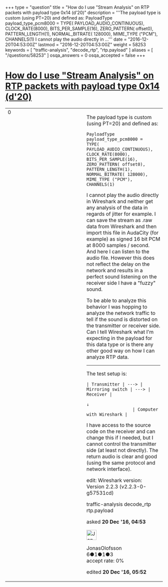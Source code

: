 +++
type = "question"
title = "How do I use &quot;Stream Analysis&quot; on RTP packets with payload type 0x14 (d&#x27;20)"
description = '''The payload type is custom (using PT=20) and defined as: PayloadType payload_type_pcm8000 = TYPE( PAYLOAD_AUDIO_CONTINUOUS), CLOCK_RATE(8000), BITS_PER_SAMPLE(16), ZERO_PATTERN( offset0), PATTERN_LENGTH(1), NORMAL_BITRATE( 128000), MIME_TYPE (&quot;PCM&quot;), CHANNELS(1)  I cannot play the audio directly in ...'''
date = "2016-12-20T04:53:00Z"
lastmod = "2016-12-20T04:53:00Z"
weight = 58253
keywords = [ "traffic-analysis", "decode_rtp", "rtp.payload" ]
aliases = [ "/questions/58253" ]
osqa_answers = 0
osqa_accepted = false
+++

<div class="headNormal">

# [How do I use "Stream Analysis" on RTP packets with payload type 0x14 (d'20)](/questions/58253/how-do-i-use-stream-analysis-on-rtp-packets-with-payload-type-0x14-d20)

</div>

<div id="main-body">

<div id="askform">

<table id="question-table" style="width:100%;"><colgroup><col style="width: 50%" /><col style="width: 50%" /></colgroup><tbody><tr class="odd"><td style="width: 30px; vertical-align: top"><div class="vote-buttons"><span id="post-58253-upvote" class="ajax-command post-vote up" rel="nofollow" title="I like this post (click again to cancel)"> </span><div id="post-58253-score" class="post-score" title="current number of votes">0</div><span id="post-58253-downvote" class="ajax-command post-vote down" rel="nofollow" title="I dont like this post (click again to cancel)"> </span> <span id="favorite-mark" class="ajax-command favorite-mark" rel="nofollow" title="mark/unmark this question as favorite (click again to cancel)"> </span><div id="favorite-count" class="favorite-count"></div></div></td><td><div id="item-right"><div class="question-body"><p>The payload type is custom (using PT=20) and defined as:</p><pre><code>PayloadType payload_type_pcm8000 =
TYPE( PAYLOAD_AUDIO_CONTINUOUS),
CLOCK_RATE(8000),
BITS_PER_SAMPLE(16),
ZERO_PATTERN( offset0),
PATTERN_LENGTH(1),
NORMAL_BITRATE( 128000),
MIME_TYPE (&quot;PCM&quot;),
CHANNELS(1)</code></pre><p>I cannot play the audio directly in Wireshark and neither get any analysis of the data in regards of jitter for example. I can save the stream as .raw data from Wireshark and then import this file in AudaCity (for example) as signed 16 bit PCM at 8000 samples / second. And here I can listen to the audio file. However this does not reflect the delay on the network and results in a perfect sound listening on the receiver side I have a "fuzzy" sound.</p><p>To be able to analyze this behavior I was hopping to analyze the network traffic to tell if the sound is distorted on the transmitter or receiver side. Can I tell Wireshark what I'm expecting in the payload for this data type or is there any other good way on how I can analyze RTP data.</p><hr /><p>The test setup is:</p><pre><code>| Transmitter | ---&gt; | Mirroring switch | ---&gt; | Receiver |
                               ↓
                  | Computer with Wireshark |</code></pre><p>I have access to the source code on the receiver and can change this if I needed, but I cannot control the transmitter side (at least not directly). The return audio is clear and good (using the same protocol and network interface).</p><p>edit: Wireshark version: Version 2.2.3 (v2.2.3-0-g57531cd)</p></div><div id="question-tags" class="tags-container tags"><span class="post-tag tag-link-traffic-analysis" rel="tag" title="see questions tagged &#39;traffic-analysis&#39;">traffic-analysis</span> <span class="post-tag tag-link-decode_rtp" rel="tag" title="see questions tagged &#39;decode_rtp&#39;">decode_rtp</span> <span class="post-tag tag-link-rtp.payload" rel="tag" title="see questions tagged &#39;rtp.payload&#39;">rtp.payload</span></div><div id="question-controls" class="post-controls"></div><div class="post-update-info-container"><div class="post-update-info post-update-info-user"><p>asked <strong>20 Dec '16, 04:53</strong></p><img src="https://secure.gravatar.com/avatar/e6525a6a33d3c14b863f86d4986a8367?s=32&amp;d=identicon&amp;r=g" class="gravatar" width="32" height="32" alt="JonasOlofsson&#39;s gravatar image" /><p><span>JonasOlofsson</span><br />
<span class="score" title="6 reputation points">6</span><span title="1 badges"><span class="badge1">●</span><span class="badgecount">1</span></span><span title="1 badges"><span class="silver">●</span><span class="badgecount">1</span></span><span title="3 badges"><span class="bronze">●</span><span class="badgecount">3</span></span><br />
<span class="accept_rate" title="Rate of the user&#39;s accepted answers">accept rate:</span> <span title="JonasOlofsson has no accepted answers">0%</span></p></div><div class="post-update-info post-update-info-edited"><p><span> edited <strong>20 Dec '16, 05:52</strong> </span></p></div></div><div id="comments-container-58253" class="comments-container"></div><div id="comment-tools-58253" class="comment-tools"></div><div class="clear"></div><div id="comment-58253-form-container" class="comment-form-container"></div><div class="clear"></div></div></td></tr></tbody></table>

</div>

</div>

